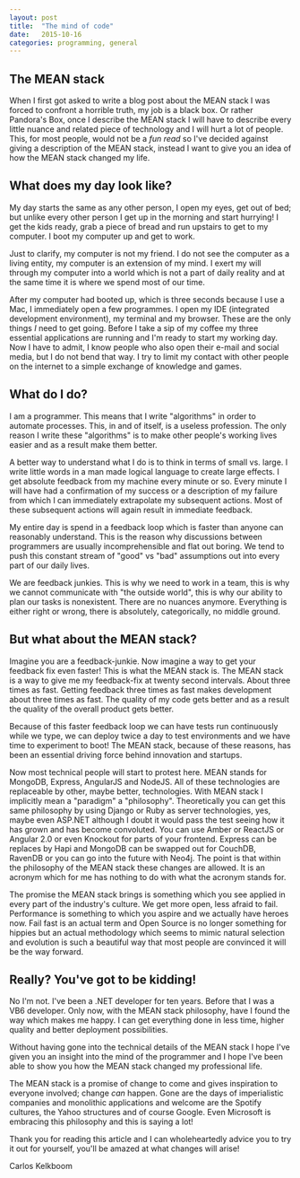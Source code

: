 ```yaml
---
layout: post
title:  "The mind of code"
date:   2015-10-16
categories: programming, general
---
```


## The MEAN stack

When I first got asked to write a blog post about the MEAN stack I was forced to confront a horrible truth, my job is
a black box. Or rather Pandora's Box, once I describe the MEAN stack I will have to describe every little nuance and 
related piece of technology and I will hurt a lot of people. This, for most people, would not be a *fun read* so I've 
decided against giving a description of the MEAN stack, instead I want to give you an idea of how the MEAN stack 
changed my life.

## What does my day look like?

My day starts the same as any other person, I open my eyes, get out of bed; but unlike every other person I get up in 
the morning and start hurrying! I get the kids ready, grab a piece of bread and run upstairs to get to my computer. I 
boot my computer up and get to work.

Just to clarify, my computer is not my friend. I do not see the computer as a living entity, my computer is an 
extension of my mind. I exert my will through my computer into a world which is not a part of daily reality and at 
the same time it is where we spend most of our time.

After my computer had booted up, which is three seconds because I use a Mac, I immediately open a few programmes. I 
open my IDE (integrated development environment), my terminal and my browser. These are the only things *I* need to get 
going. Before I take a sip of my coffee my three essential applications are running and I'm ready to start my 
working day. Now I have to admit, I know people who also open their e-mail and social media, but I do not bend that 
way. I try to limit my contact with other people on the internet to a simple exchange of knowledge and games. 

## What do I do?

I am a programmer. This means that I write "algorithms" in order to automate processes. This, in and of itself, is a 
useless profession. The only reason I write these "algorithms" is to make other people's working lives easier and 
as a result make them better.

A better way to understand what I do is to think in terms of small vs. large. I write little words in a man made
logical language to create large effects. I get absolute feedback from my machine every minute or so. Every
minute I will have had a confirmation of my success or a description of my failure from which I can immediately 
extrapolate my subsequent actions. Most of these subsequent actions will again result in immediate feedback. 

My entire day is spend in a feedback loop which is faster than anyone can reasonably understand. This is the reason 
why discussions between programmers are usually incomprehensible and flat out boring. We tend to push this constant 
stream of "good" vs "bad" assumptions out into every part of our daily lives.

We are feedback junkies. This is why we need to work in a team, this is why we cannot communicate with "the outside 
world", this is why our ability to plan our tasks is nonexistent. There are no nuances anymore. Everything is either 
right or wrong, there is absolutely, categorically, no middle ground.

## But what about the MEAN stack?

Imagine you are a feedback-junkie. Now imagine a way to get your feedback fix even faster! This is what the MEAN stack
is. The MEAN stack is a way to give me my feedback-fix at twenty second intervals. About three times as fast. Getting feedback 
three times as fast makes development about three times as fast. The quality of my code gets better and as a result the 
quality of the overall product gets better.

Because of this faster feedback loop we can have tests run continuously while we type, we can deploy twice a day to 
test environments and we have time to experiment to boot! The MEAN stack, because of these reasons, has been an essential driving
force behind innovation and startups.

Now most technical people will start to protest here. MEAN stands for MongoDB, Express, AngularJS and NodeJS. All of these
technologies are replaceable by other, maybe better, technologies. With MEAN stack I implicitly mean a "paradigm" a 
"philosophy". Theoretically you can get this same philosophy by using Django or Ruby as server technologies, yes, maybe
even ASP.NET although I doubt it would pass the test seeing how it has grown and has become convoluted. You can use 
Amber or ReactJS or Angular 2.0 or even Knockout for parts of your frontend. Express can be replaces by Hapi and MongoDB
can be swapped out for CouchDB, RavenDB or you can go into the future with Neo4j. The point is that within the philosophy 
of the MEAN stack these changes are allowed. It is an acronym which for me has nothing to do with what the acronym 
stands for.

The promise the MEAN stack brings is something which you see applied in every part of the industry's culture. We 
get more open, less afraid to fail. Performance is something to which you aspire and we actually have heroes now.
Fail fast is an actual term and Open Source is no longer something for hippies but an actual methodology which seems
to mimic natural selection and evolution is such a beautiful way that most people are convinced it will be the way 
forward. 

## Really? You've got to be kidding!

No I'm not. I've been a .NET developer for ten years. Before that I was a VB6 developer. Only now, with the MEAN stack 
philosophy, have I found the way which makes me happy. I can get everything done in less time, higher quality and 
better deployment possibilities. 

Without having gone into the technical details of the MEAN stack I hope I've given you an insight into the mind of the 
programmer and I hope I've been able to show you how the MEAN stack changed my professional life. 

The MEAN stack is a promise of change to come and gives inspiration to everyone involved; change *can* 
happen. Gone are the days of imperialistic companies and monolithic applications and welcome are the Spotify cultures,
the Yahoo structures and of course Google. Even Microsoft is embracing this philosophy and this is saying a lot!

Thank you for reading this article and I can wholeheartedly advice you to try it out for yourself, you'll be amazed at
what changes will arise!

Carlos Kelkboom

